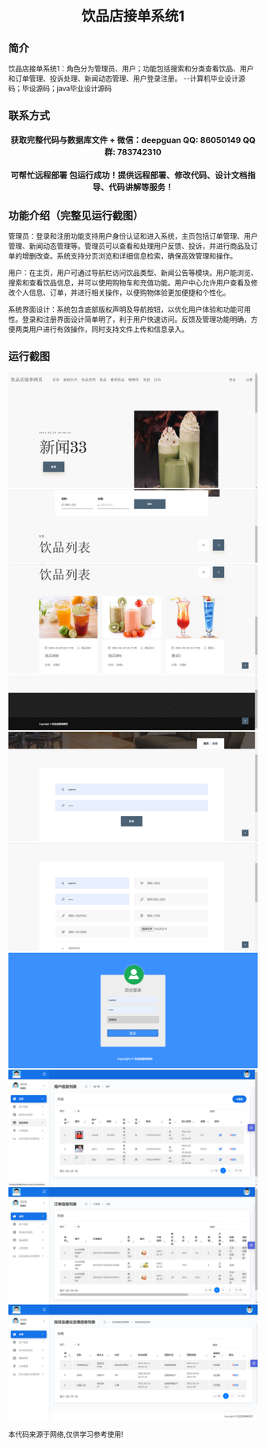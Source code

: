 <p><h1 align="center">饮品店接单系统1</h1></p>

## 简介
饮品店接单系统1：角色分为管理员、用户；功能包括搜索和分类查看饮品、用户和订单管理、投诉处理、新闻动态管理、用户登录注册。    --计算机毕业设计源码；毕设源码；java毕业设计源码


## 联系方式
<p><h3 align="center">获取完整代码与数据库文件 + 微信：deepguan QQ: 86050149 QQ群: 783742310</h3></p>
<p><h3 align="center">可帮忙远程部署 包运行成功！提供远程部署、修改代码、设计文档指导、代码讲解等服务！</h3></p>

## 功能介绍（完整见运行截图）
管理员：登录和注册功能支持用户身份认证和进入系统，主页包括订单管理、用户管理、新闻动态管理等。管理员可以查看和处理用户反馈、投诉，并进行商品及订单的增删改查。系统支持分页浏览和详细信息检索，确保高效管理和操作。

用户：在主页，用户可通过导航栏访问饮品类型、新闻公告等模块。用户能浏览、搜索和查看饮品信息，并可以使用购物车和充值功能。用户中心允许用户查看及修改个人信息、订单，并进行相关操作，以便购物体验更加便捷和个性化。

系统界面设计：系统包含底部版权声明及导航按钮，以优化用户体验和功能可用性。登录和注册界面设计简单明了，利于用户快速访问。反馈及管理功能明确，方便两类用户进行有效操作，同时支持文件上传和信息录入。


## 运行截图
![](imgs/588112-20220219095356376-848342243.png)
![](imgs/588112-20220219095403933-1665879436.png)
![](imgs/588112-20220219095410810-2111547696.png)
![](imgs/588112-20220219095418242-1260943048.png)
![](imgs/588112-20220219095423507-1072273200.png)
![](imgs/588112-20220219095429464-1274253932.png)
![](imgs/588112-20220219095435269-2061117376.png)
![](imgs/588112-20220219095440764-1468731134.png)
![](imgs/588112-20220219095447426-1292157602.png)
![](imgs/588112-20220219095453473-1311735313.png)

<p>本代码来源于网络,仅供学习参考使用!</p>
